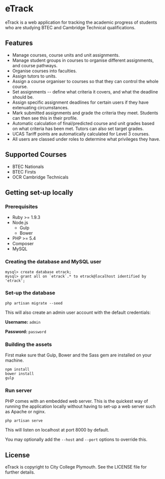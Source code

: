 
# eTrack

eTrack is a web application for tracking the academic progress of students who
are studying BTEC and Cambridge Technical qualifications.

## Features

- Manage courses, course units and unit assignments.
- Manage student groups in courses to organise different assignments, and
  course pathways.
- Organise courses into faculties.
- Assign tutors to units.
- Assign a course organiser to courses so that they can control the whole course.
- Set assignments -- define what criteria it covers, and what the deadline
  should be.
- Assign specific assignment deadlines for certain users if they have extenuating
  circumstances.
- Mark submitted assignments and grade the criteria they meet. Students can then
  see this in their profile.
- Automatic calculation of final/predicted course and unit grades based on what
  criteria has been met. Tutors can also set target grades.
- UCAS Tariff points are automatically calculated for Level 3 courses.
- All users are classed under roles to determine what privileges they have.

## Supported Courses

- BTEC Nationals
- BTEC Firsts
- OCR Cambridge Technicals

## Getting set-up locally

### Prerequisites

- Ruby >= 1.9.3
- Node.js
  - Gulp
  - Bower
- PHP >= 5.4
- Composer
- MySQL

### Creating the database and MySQL user

```
mysql> create database etrack;
mysql> grant all on `etrack`.* to etrack@localhost identified by 'etrack';
```

### Set-up the database

`php artisan migrate --seed`

This will also create an admin user account with the default credentials:

**Username:** `admin`

**Password:** `password`

### Building the assets

First make sure that Gulp, Bower and the Sass gem are installed on your machine.

```
npm install
bower install
gulp
```

### Run server

PHP comes with an embedded web server. This is the quickest way of running the application
locally without having to set-up a web server such as Apache or nginx.

`php artisan serve`

This will listen on localhost at port 8000 by default.

You may optionally add the `--host` and `--port` options to override this.


## License

eTrack is copyright to City College Plymouth. See the LICENSE file for further
details.
